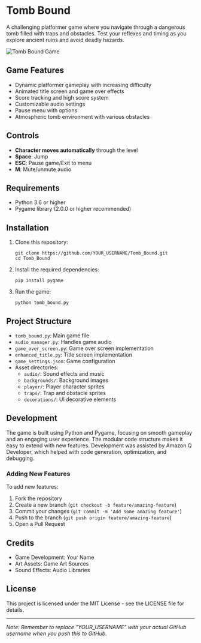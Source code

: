 # Tomb Bound

A challenging platformer game where you navigate through a dangerous tomb filled with traps and obstacles. Test your reflexes and timing as you explore ancient ruins and avoid deadly hazards.

![Tomb Bound Game](https://via.placeholder.com/800x400?text=Tomb+Bound+Screenshot)

## Game Features

- Dynamic platformer gameplay with increasing difficulty
- Animated title screen and game over effects
- Score tracking and high score system
- Customizable audio settings
- Pause menu with options
- Atmospheric tomb environment with various obstacles

## Controls

- **Character moves automatically** through the level
- **Space**: Jump
- **ESC**: Pause game/Exit to menu
- **M**: Mute/unmute audio

## Requirements

- Python 3.6 or higher
- Pygame library (2.0.0 or higher recommended)

## Installation

1. Clone this repository:
   ```
   git clone https://github.com/YOUR_USERNAME/Tomb_Bound.git
   cd Tomb_Bound
   ```

2. Install the required dependencies:
   ```
   pip install pygame
   ```

3. Run the game:
   ```
   python tomb_bound.py
   ```

## Project Structure

- `tomb_bound.py`: Main game file
- `audio_manager.py`: Handles game audio
- `game_over_screen.py`: Game over screen implementation
- `enhanced_title.py`: Title screen implementation
- `game_settings.json`: Game configuration
- Asset directories:
  - `audio/`: Sound effects and music
  - `backgrounds/`: Background images
  - `player/`: Player character sprites
  - `traps/`: Trap and obstacle sprites
  - `decorations/`: UI decorative elements

## Development

The game is built using Python and Pygame, focusing on smooth gameplay and an engaging user experience. The modular code structure makes it easy to extend with new features. Development was assisted by Amazon Q Developer, which helped with code generation, optimization, and debugging.

### Adding New Features

To add new features:
1. Fork the repository
2. Create a new branch (`git checkout -b feature/amazing-feature`)
3. Commit your changes (`git commit -m 'Add some amazing feature'`)
4. Push to the branch (`git push origin feature/amazing-feature`)
5. Open a Pull Request

## Credits

- Game Development: Your Name
- Art Assets: Game Art Sources
- Sound Effects: Audio Libraries

## License

This project is licensed under the MIT License - see the LICENSE file for details.

---

*Note: Remember to replace "YOUR_USERNAME" with your actual GitHub username when you push this to GitHub.*
